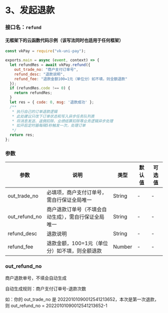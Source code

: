 # 3、发起退款

### 接口名：`refund`

#### 无框架下的云函数代码示例（该写法同时也适用于任何框架）
```js
const vkPay = require("vk-uni-pay");

exports.main = async (event, context) => {
  let refundRes = await vkPay.refund({
    out_trade_no: "商户支付订单号",
    refund_desc: "退款说明",
    refund_fee: "退款金额100=1元（单位分）如不填，则全额退款"
  });
  if (refundRes.code !== 0) {
    return refundRes;
  }
  let res = { code: 0, msg: '退款成功' };
  /**
   * 执行自己的订单退款逻辑
   * 此处建议只改下订单状态和写入异步任务队列表
   * 将消息发送、返佣扣除、业绩结算扣除等业务逻辑异步处理
   * 如开启定时器每隔5秒触发一次，处理订单
   */
  return res;
};

```

 
### 参数

| 参数   | 说明       | 类型    | 默认值  | 可选值 |
|------- |-----------|---------|-------|-------|
| out_trade_no  |   必填项，商户支付订单号，需自行保证全局唯一    | String  | -    | -  |
| out_refund_no  |  商户退款订单号（不填会自动生成），需自行保证全局唯一    | String  | -    | -  |
| refund_desc  |  退款说明  | String  | -    | -  |
| refund_fee  |  退款金额，100=1元（单位分）如不填，则全额退款  | Number  | -   | - |

### out_refund_no

商户退款单号，不填会自动生成

自动生成规则：商户支付订单号-退款次数

如：你的 out_trade_no 是 20220101090012541213652，本次是第一次退款，则 out_refund_no = 20220101090012541213652-1
